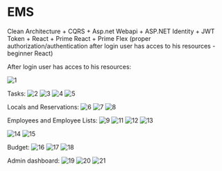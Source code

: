 # EMS
Clean Architecture + CQRS + Asp.net Webapi + ASP.NET Identity + JWT Token + React + Prime React + Prime Flex (proper authorization/authentication after login user has acces to his resources - beginner React)

After login user has acces to his resources:

![1](https://github.com/user-attachments/assets/b0bc9fd4-e8b0-4f4f-aa11-fd4995ba9401)

Tasks:
![2](https://github.com/user-attachments/assets/3aa72e47-7a94-4ea4-a296-12bf6fa92be1)
![3](https://github.com/user-attachments/assets/c613b50a-b08c-43d3-820c-06602cb121a7)
![4](https://github.com/user-attachments/assets/83783df3-774e-4420-b4fd-16239f06cf77)
![5](https://github.com/user-attachments/assets/4f0a55f7-77a2-4ebc-83d1-703fa3069be1)

Locals and Reservations:
![6](https://github.com/user-attachments/assets/89fd241a-2bb3-4794-8a11-d3fa76b584e6)
![7](https://github.com/user-attachments/assets/f584763b-f55f-4e20-a0aa-3c5a18e93e9b)
![8](https://github.com/user-attachments/assets/e79fbf07-f316-4922-96e4-2abd59cb820c)

Employees and Employee Lists:
![9](https://github.com/user-attachments/assets/07cf9dcb-54fc-4eb7-b3a6-6a02882c4448)
![11](https://github.com/user-attachments/assets/592fa6c5-4631-48ad-a362-8a4b9d5dfc24)
![12](https://github.com/user-attachments/assets/a4ae866f-d2a4-4480-b14a-808c64e3aedf)
![13](https://github.com/user-attachments/assets/2a7ce6dd-7f99-4de1-b0bf-f3a1ec012c18)

![14](https://github.com/user-attachments/assets/0d6157f7-63bc-4aa4-8f7f-a934a5bae29c)
![15](https://github.com/user-attachments/assets/68830e74-a038-4fa9-a0b2-033f0e1322e1)

<!--![5](https://github.com/user-attachments/assets/eb410c30-720c-4ce7-aac9-d1faced2f45d)-->

Budget:
![16](https://github.com/user-attachments/assets/e794e3cf-d9d2-4edd-9d62-4c698a685a65)
![17](https://github.com/user-attachments/assets/3d89259d-ee36-4dd2-9a18-4cb32fac42da)
![18](https://github.com/user-attachments/assets/c28f05e3-3d18-49c6-980d-61093bd466a6)

Admin dashboard:
![19](https://github.com/user-attachments/assets/19bf3cbd-956c-41aa-9402-a4fc102f32cf)
![20](https://github.com/user-attachments/assets/4a37fb5e-5182-4719-ac55-b8667a8f1155)
![21](https://github.com/user-attachments/assets/f417641b-07b2-4695-9a4f-5dff0ac7d357)
